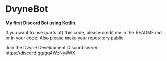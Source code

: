 # DvyneBot
**My first Discord Bot using Kotlin.**

If you want to use (parts of) this code, please credit me in the README.md or in your code.
Also please make your repository public.

Join the Dvyne Development Discord server:
https://discord.gg/gq4WzNyJWX
